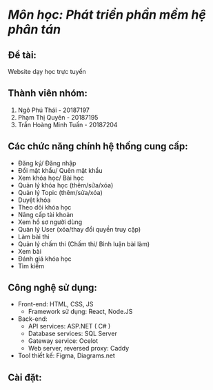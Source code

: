 # *Môn học: Phát triển phần mềm hệ phân tán*
## Đề tài:
Website dạy học trực tuyến
## Thành viên nhóm:
1. Ngô Phú Thái - 20187197
2. Phạm Thị Quyên - 20187195
3. Trần Hoàng Minh Tuấn - 20187204
 ## Các chức năng chính hệ thống cung cấp:
 - Đăng ký/ Đăng nhập
 - Đổi mật khẩu/ Quên mật khẩu
 - Xem khóa học/ Bài học
 - Quản lý khóa học (thêm/sửa/xóa)
 - Quản lý Topic (thêm/sửa/xóa)
 - Duyệt khóa 
 - Theo dõi khóa học 
 - Nâng cấp tài khoản
 - Xem hồ sơ người dùng
 - Quản lý User (xóa/thay đổi quyền truy cập)
 - Làm bài thi
 - Quản lý chấm thi (Chấm thi/ Bình luận bài làm)
 -  Xem bài 
 - Đánh giá khóa học
 - Tìm kiếm
 ## Công nghệ sử dụng:
 -   Front-end: HTML, CSS, JS
		-   Framework sử dụng: React, Node.JS
-   Back-end:
	-   API services: ASP.NET ( C# )
	-   Database services: SQL Server
	- Gateway service: Ocelot
	- Web server, reversed proxy: Caddy
-   Tool thiết kế: Figma, Diagrams.net
## Cài đặt: 

